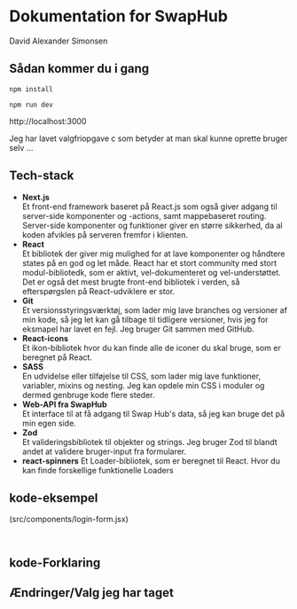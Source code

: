 # Dokumentation for SwapHub
David Alexander Simonsen


## Sådan kommer du i gang
`npm install`

`npm run dev`

http://localhost:3000

Jeg har lavet valgfriopgave c som betyder at man skal kunne oprette bruger selv 
...


## Tech-stack
* **Next.js**  
Et front-end framework baseret på React.js som også giver adgang til server-side komponenter og -actions, samt mappebaseret routing. Server-side komponenter og funktioner giver en større sikkerhed, da al koden afvikles på serveren fremfor i klienten.
* **React**  
Et bibliotek der giver mig mulighed for at lave komponenter og håndtere states på en god og let måde. React har et stort community med stort modul-bibliotedk, som er aktivt, vel-dokumenteret og  vel-understøttet. Det er også det mest brugte front-end bibliotek i verden, så efterspørgslen på React-udviklere er stor. 
* **Git**  
Et versionsstyringsværktøj, som lader mig lave branches og versioner af min kode, så jeg let kan gå tilbage til tidligere versioner, hvis jeg for eksmapel har lavet en fejl. Jeg bruger Git sammen med GitHub.
* **React-icons**  
Et ikon-bibliotek hvor du kan finde alle de iconer du skal bruge, som er beregnet på React. 
* **SASS**  
En udvidelse eller tilføjelse til CSS, som lader mig lave funktioner, variabler, mixins og nesting. Jeg kan opdele min CSS i moduler og dermed genbruge kode flere steder.
* **Web-API fra SwapHub**  
Et interface til at få adgang til Swap Hub's data, så jeg kan bruge det på min egen side.
* **Zod**  
Et valideringsbibliotek til objekter og strings. Jeg bruger Zod til blandt andet at validere bruger-input fra formularer.
* **react-spinners**
Et Loader-bibliotek, som er beregnet til React. Hvor du kan finde forskellige funktionelle Loaders 


## kode-eksempel
(src/components/login-form.jsx)
```jsx



```
## kode-Forklaring


## Ændringer/Valg jeg har taget



